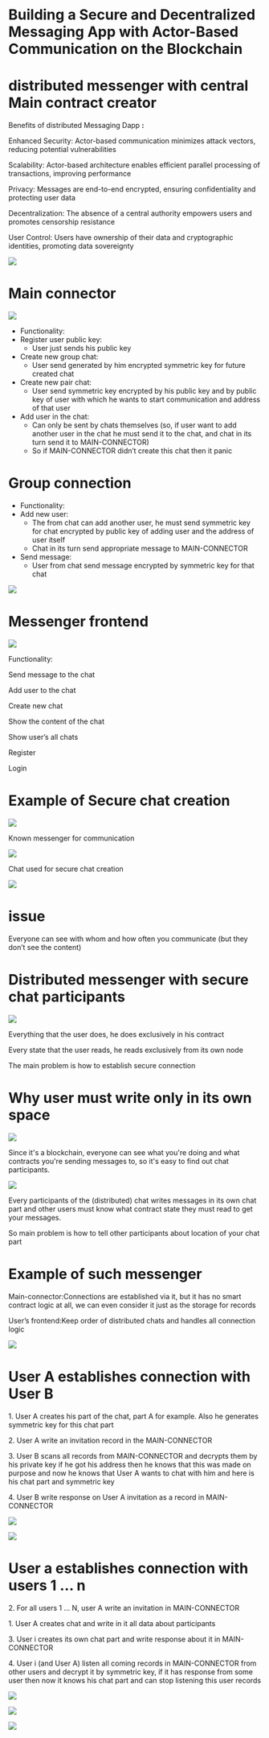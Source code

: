 # Building a Secure and Decentralized Messaging App with Actor-Based Communication on the Blockchain

# distributed messenger with central Main contract creator

Benefits of distributed Messaging Dapp  __:__

Enhanced Security: Actor\-based communication minimizes attack vectors\, reducing potential vulnerabilities

Scalability: Actor\-based architecture enables efficient parallel processing of transactions\, improving performance

Privacy: Messages are end\-to\-end encrypted\, ensuring confidentiality and protecting user data

Decentralization: The absence of a central authority empowers users and promotes censorship resistance

User Control: Users have ownership of their data and cryptographic identities\, promoting data sovereignty

![](img/Building%20a%20Secure%20and%20Decentralized%20Messaging%20App0.png)

# Main connector

![](img/Building%20a%20Secure%20and%20Decentralized%20Messaging%20App1.png)

* Functionality:
* Register user public key:
  * User just sends his public key
* Create new group chat:
  * User send generated by him encrypted symmetric key for future created chat
* Create new pair chat:
  * User send symmetric key encrypted by his public key and by public key of user with which he wants to start communication and address of that user
* Add user in the chat:
  * Can only be sent by chats themselves \(so\, if user want to add another user in the chat he must send it to the chat\, and chat in its turn send it to MAIN\-CONNECTOR\)
  * So if MAIN\-CONNECTOR didn’t create this chat then it panic

# Group connection

* Functionality:
* Add new user:
  * The from chat can add another user\, he must send symmetric key for chat encrypted by public key of adding user and the address of user itself
  * Chat in its turn send appropriate message to MAIN\-CONNECTOR
* Send message:
  * User from chat send message encrypted by symmetric key for that chat

![](img/Building%20a%20Secure%20and%20Decentralized%20Messaging%20App2.png)

# Messenger frontend

![](img/Building%20a%20Secure%20and%20Decentralized%20Messaging%20App3.png)

Functionality:

Send message to the chat

Add user to the chat

Create new chat

Show the content of the chat

Show user’s all chats

Register

Login

# Example of Secure chat creation

![](img/Building%20a%20Secure%20and%20Decentralized%20Messaging%20App4.png)

Known messenger for communication

![](img/Building%20a%20Secure%20and%20Decentralized%20Messaging%20App5.png)

Chat used for secure chat creation

![](img/Building%20a%20Secure%20and%20Decentralized%20Messaging%20App6.png)

# issue

Everyone can see with whom and how often you communicate \(but they don’t see the content\)

# Distributed messenger with secure chat participants

![](img/Building%20a%20Secure%20and%20Decentralized%20Messaging%20App7.png)

Everything that the user does\, he does exclusively in his contract

Every state that the user reads\, he reads exclusively from its own node

The main problem is how to establish secure connection

# Why user must write only in its own space

![](img/Building%20a%20Secure%20and%20Decentralized%20Messaging%20App8.png)

Since it's a blockchain\, everyone can see what you're doing and what contracts you're sending messages to\, so it's easy to find out chat participants\.

![](img/Building%20a%20Secure%20and%20Decentralized%20Messaging%20App9.png)

Every participants of the \(distributed\) chat writes messages in its own chat part and other users must know what contract state they must read to get your messages\.

So main problem is how to tell other participants about location of your chat part

# Example of such messenger

Main\-connector:Connections are established via it\, but it has no smart contract logic at all\, we can even consider it just as the storage for records

User’s frontend:Keep order of distributed chats and handles all connection logic

![](img/Building%20a%20Secure%20and%20Decentralized%20Messaging%20App10.png)

# User A establishes connection with User B

1\. User A creates his part of the chat\, part A for example\. Also he generates symmetric key for this chat part

2\. User A write an invitation record in the MAIN\-CONNECTOR

3\. User B scans all records from MAIN\-CONNECTOR and decrypts them by his private key if he got his address then he knows that this was made on purpose and now he knows that User A wants to chat with him and here is his chat part and symmetric key

4\. User B write response on User A invitation as a record in MAIN\-CONNECTOR

![](img/Building%20a%20Secure%20and%20Decentralized%20Messaging%20App11.png)

![](img/Building%20a%20Secure%20and%20Decentralized%20Messaging%20App12.png)

# User a establishes connection with users 1 … n

2\. For all users 1 … N\, user A write an invitation in MAIN\-CONNECTOR

1\. User A creates chat and write in it all data about participants

3\. User i creates its own chat part and write response about it in MAIN\-CONNECTOR

4\. User i \(and User A\) listen all coming records in MAIN\-CONNECTOR from other users and decrypt it by symmetric key\, if it has response from some user then now it knows his chat part and can stop listening this user records

![](img/Building%20a%20Secure%20and%20Decentralized%20Messaging%20App13.png)

![](img/Building%20a%20Secure%20and%20Decentralized%20Messaging%20App14.png)

![](img/Building%20a%20Secure%20and%20Decentralized%20Messaging%20App15.png)

